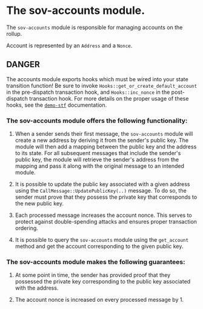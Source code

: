 # The sov-accounts module.

The `sov-accounts` module is responsible for managing accounts on the rollup.

Account is represented by an `Address` and a `Nonce`.

## DANGER

The accounts module exports hooks which must be wired into your state transition function! Be sure to invoke `Hooks::get_or_create_default_account`
in the pre-dispatch transaction hook, and `Hooks::inc_nonce` in the post-dispatch transaction hook. For more details on the
proper usage of these hooks, see the [`demo-stf`](../../../examples/demo-stf/) documentation.

### The sov-accounts module offers the following functionality:

1. When a sender sends their first message, the `sov-accounts` module will create a new address by deriving it from the sender's public key.
   The module will then add a mapping between the public key and the address to its state. For all subsequent messages that include the sender's public key,
   the module will retrieve the sender's address from the mapping and pass it along with the original message to an intended module.

1. It is possible to update the public key associated with a given address using the `CallMessage::UpdatePublicKey(..)` message.
   To do so, the sender must prove that they possess the private key that corresponds to the new public key.

1. Each processed message increases the account nonce. This serves to protect against double-spending attacks and ensures proper transaction ordering.

1. It is possible to query the `sov-accounts` module using the `get_account` method and get the account corresponding to the given public key.

### The sov-accounts module makes the following guarantees:

1. At some point in time, the sender has provided proof that they possessed the private key corresponding to the public key associated with the address.

1. The account nonce is increased on every processed message by 1.
